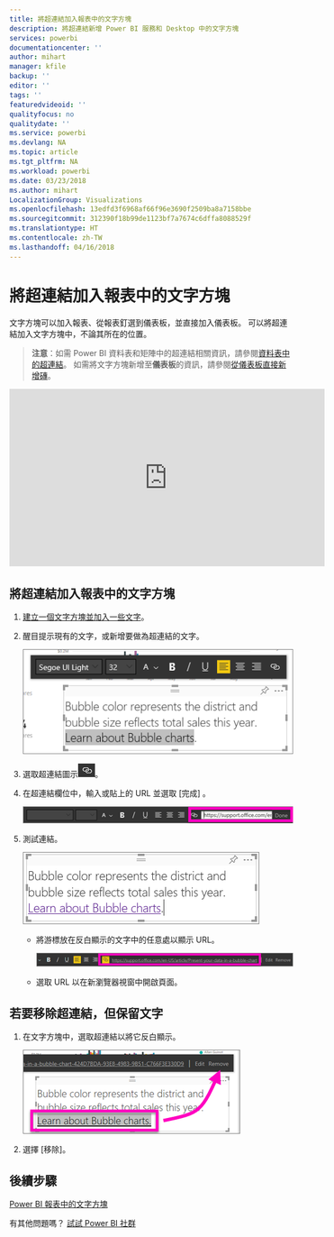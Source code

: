 ```yaml
---
title: 將超連結加入報表中的文字方塊
description: 將超連結新增 Power BI 服務和 Desktop 中的文字方塊
services: powerbi
documentationcenter: ''
author: mihart
manager: kfile
backup: ''
editor: ''
tags: ''
featuredvideoid: ''
qualityfocus: no
qualitydate: ''
ms.service: powerbi
ms.devlang: NA
ms.topic: article
ms.tgt_pltfrm: NA
ms.workload: powerbi
ms.date: 03/23/2018
ms.author: mihart
LocalizationGroup: Visualizations
ms.openlocfilehash: 13edfd3f6968af66f96e3690f2509ba8a7158bbe
ms.sourcegitcommit: 312390f18b99de1123bf7a7674c6dffa8088529f
ms.translationtype: HT
ms.contentlocale: zh-TW
ms.lasthandoff: 04/16/2018
---
```

# <a name="add-a-hyperlink-to-a-text-box-in-a-report"></a>將超連結加入報表中的文字方塊
文字方塊可以加入報表、從報表釘選到儀表板，並直接加入儀表板。 可以將超連結加入文字方塊中，不論其所在的位置。  

> **注意**：如需 Power BI 資料表和矩陣中的超連結相關資訊，請參閱[資料表中的超連結](power-bi-hyperlinks-in-tables.md)。 如需將文字方塊新增至**儀表板**的資訊，請參閱[從儀表板直接新增磚](service-dashboard-add-widget.md)。 
> 
> 

<iframe width="560" height="315" src="https://www.youtube.com/embed/_3q6VEBhGew#t=0m55s" frameborder="0" allowfullscreen></iframe>


## <a name="to-add-a-hyperlink-to-a-text-box-in-a-report"></a>將超連結加入報表中的文字方塊
1. [建立一個文字方塊並加入一些文字](power-bi-reports-add-text-and-shapes.md)。 
2. 醒目提示現有的文字，或新增要做為超連結的文字。
   
   ![](media/service-add-hyperlink-to-text-box/power-bi-hyperlink-new.png)
3. 選取超連結圖示![](media/service-add-hyperlink-to-text-box/power-bi-hyperlink-icon.png)。
4. 在超連結欄位中，輸入或貼上的 URL 並選取 [完成] 。
   
   ![](media/service-add-hyperlink-to-text-box/power-bi-add-link.png)
5. 測試連結。  
   
   ![](media/service-add-hyperlink-to-text-box/power-bi-test-link.png)
   
   * 將游標放在反白顯示的文字中的任意處以顯示 URL。  
     
      ![](media/service-add-hyperlink-to-text-box/power-bi-hyperlink-edit.png)
   * 選取 URL 以在新瀏覽器視窗中開啟頁面。

## <a name="to-remove-the-hyperlink-but-leave-the-text"></a>若要移除超連結，但保留文字
1. 在文字方塊中，選取超連結以將它反白顯示。
   
     ![](media/service-add-hyperlink-to-text-box/power-bi-hyperlink-remove.png)
2. 選擇 [移除]。 

## <a name="next-steps"></a>後續步驟
[Power BI 報表中的文字方塊](power-bi-reports-add-text-and-shapes.md)

有其他問題嗎？ [試試 Power BI 社群](http://community.powerbi.com/)

